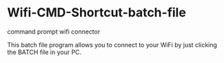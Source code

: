 # Wifi-CMD-Shortcut-batch-file
command prompt wifi connector 

This batch file program allows you to connect to your WiFi by just clicking the BATCH file in your PC.
